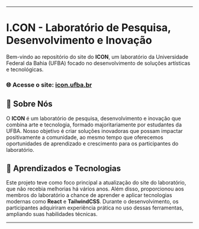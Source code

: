 ---

# I.CON - Laboratório de Pesquisa, Desenvolvimento e Inovação

Bem-vindo ao repositório do site do **ICON**, um laboratório da Universidade Federal da Bahia (UFBA) focado no desenvolvimento de soluções artísticas e tecnológicas.

### 🌐 Acesse o site: [icon.ufba.br](https://icon.ufba.br)

## 🚀 Sobre Nós
O **ICON** é um laboratório de pesquisa, desenvolvimento e inovação que combina arte e tecnologia, formado majoritariamente por estudantes da UFBA. Nosso objetivo é criar soluções inovadoras que possam impactar positivamente a comunidade, ao mesmo tempo que oferecemos oportunidades de aprendizado e crescimento para os participantes do laboratório.

## 🧠 Aprendizados e Tecnologias
Este projeto teve como foco principal a atualização do site do laboratório, que não recebia melhorias há vários anos. Além disso, proporcionou aos membros do laboratório a chance de aprender e aplicar tecnologias modernas como **React** e **TailwindCSS**. Durante o desenvolvimento, os participantes adquiriram experiência prática no uso dessas ferramentas, ampliando suas habilidades técnicas.

---